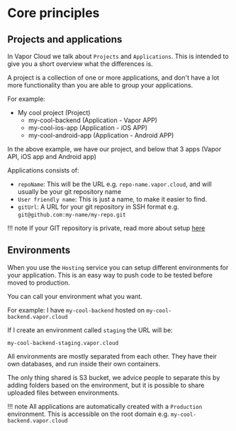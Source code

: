 # Core principles

## Projects and applications

In Vapor Cloud we talk about `Projects` and `Applications`. This is intended to give you a short overview
what the differences is.

A project is a collection of one or more applications, and don't have a lot more functionality than you are able to group your applications.

For example:

- My cool project (Project)
    - my-cool-backend (Application - Vapor APP)
    - my-cool-ios-app (Application - iOS APP)
    - my-cool-android-app (Application - Android APP)

In the above example, we have our project, and below that 3 apps (Vapor API, iOS app and Android app)

Applications consists of:

- `repoName`: This will be the URL e.g. `repo-name.vapor.cloud`, and will usually be your git repository name
- `User friendly name`: This is just a name, to make it easier to find.
- `gitUrl`: A URL for your git repository in SSH format e.g. `git@github.com:my-name/my-repo.git`

!!! note
    If your GIT repository is private, read more about setup [here](../advanced/general/using-private-git.md)

## Environments

When you use the `Hosting` service you can setup different environments for your application. This is an easy way to push code to be tested before moved to production.

You can call your environment what you want.

For example:
I have `my-cool-backend` hosted on `my-cool-backend.vapor.cloud`

If I create an environment called `staging` the URL will be:

`my-cool-backend-staging.vapor.cloud`

All environments are mostly separated from each other. They have their own databases, and run inside their own containers.

The only thing shared is S3 bucket, we advice people to separate this by adding folders based on the environment, but it is possible to share uploaded files between environments.

!!! note
    All applications are automatically created with a `Production` environment. This is accessible on the root domain e.g. `my-cool-backend.vapor.cloud`
